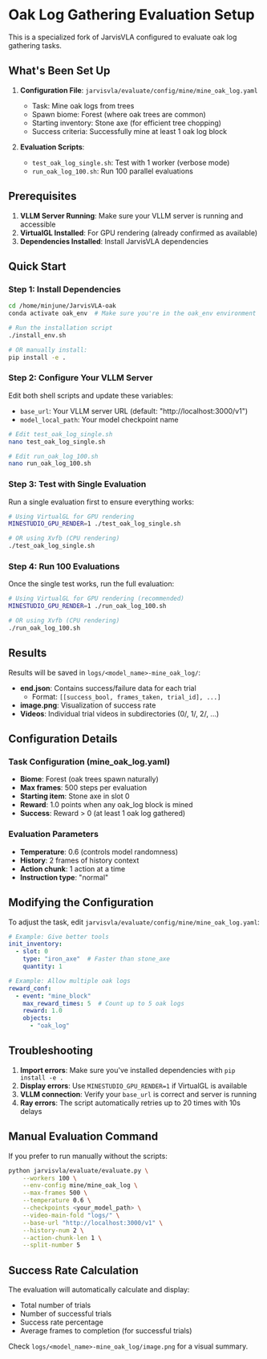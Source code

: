 # Oak Log Gathering Evaluation Setup

This is a specialized fork of JarvisVLA configured to evaluate oak log gathering tasks.

## What's Been Set Up

1. **Configuration File**: `jarvisvla/evaluate/config/mine/mine_oak_log.yaml`
   - Task: Mine oak logs from trees
   - Spawn biome: Forest (where oak trees are common)
   - Starting inventory: Stone axe (for efficient tree chopping)
   - Success criteria: Successfully mine at least 1 oak log block

2. **Evaluation Scripts**:
   - `test_oak_log_single.sh`: Test with 1 worker (verbose mode)
   - `run_oak_log_100.sh`: Run 100 parallel evaluations

## Prerequisites

1. **VLLM Server Running**: Make sure your VLLM server is running and accessible
2. **VirtualGL Installed**: For GPU rendering (already confirmed as available)
3. **Dependencies Installed**: Install JarvisVLA dependencies

## Quick Start

### Step 1: Install Dependencies

```bash
cd /home/minjune/JarvisVLA-oak
conda activate oak_env  # Make sure you're in the oak_env environment

# Run the installation script
./install_env.sh

# OR manually install:
pip install -e .
```

### Step 2: Configure Your VLLM Server

Edit both shell scripts and update these variables:
- `base_url`: Your VLLM server URL (default: "http://localhost:3000/v1")
- `model_local_path`: Your model checkpoint name

```bash
# Edit test_oak_log_single.sh
nano test_oak_log_single.sh

# Edit run_oak_log_100.sh
nano run_oak_log_100.sh
```

### Step 3: Test with Single Evaluation

Run a single evaluation first to ensure everything works:

```bash
# Using VirtualGL for GPU rendering
MINESTUDIO_GPU_RENDER=1 ./test_oak_log_single.sh

# OR using Xvfb (CPU rendering)
./test_oak_log_single.sh
```

### Step 4: Run 100 Evaluations

Once the single test works, run the full evaluation:

```bash
# Using VirtualGL for GPU rendering (recommended)
MINESTUDIO_GPU_RENDER=1 ./run_oak_log_100.sh

# OR using Xvfb (CPU rendering)
./run_oak_log_100.sh
```

## Results

Results will be saved in `logs/<model_name>-mine_oak_log/`:

- **end.json**: Contains success/failure data for each trial
  - Format: `[[success_bool, frames_taken, trial_id], ...]`
- **image.png**: Visualization of success rate
- **Videos**: Individual trial videos in subdirectories (0/, 1/, 2/, ...)

## Configuration Details

### Task Configuration (mine_oak_log.yaml)

- **Biome**: Forest (oak trees spawn naturally)
- **Max frames**: 500 steps per evaluation
- **Starting item**: Stone axe in slot 0
- **Reward**: 1.0 points when any oak_log block is mined
- **Success**: Reward > 0 (at least 1 oak log gathered)

### Evaluation Parameters

- **Temperature**: 0.6 (controls model randomness)
- **History**: 2 frames of history context
- **Action chunk**: 1 action at a time
- **Instruction type**: "normal"

## Modifying the Configuration

To adjust the task, edit `jarvisvla/evaluate/config/mine/mine_oak_log.yaml`:

```yaml
# Example: Give better tools
init_inventory:
  - slot: 0
    type: "iron_axe"  # Faster than stone_axe
    quantity: 1

# Example: Allow multiple oak logs
reward_conf:
  - event: "mine_block"
    max_reward_times: 5  # Count up to 5 oak logs
    reward: 1.0
    objects:
      - "oak_log"
```

## Troubleshooting

1. **Import errors**: Make sure you've installed dependencies with `pip install -e .`
2. **Display errors**: Use `MINESTUDIO_GPU_RENDER=1` if VirtualGL is available
3. **VLLM connection**: Verify your `base_url` is correct and server is running
4. **Ray errors**: The script automatically retries up to 20 times with 10s delays

## Manual Evaluation Command

If you prefer to run manually without the scripts:

```bash
python jarvisvla/evaluate/evaluate.py \
    --workers 100 \
    --env-config mine/mine_oak_log \
    --max-frames 500 \
    --temperature 0.6 \
    --checkpoints <your_model_path> \
    --video-main-fold "logs/" \
    --base-url "http://localhost:3000/v1" \
    --history-num 2 \
    --action-chunk-len 1 \
    --split-number 5
```

## Success Rate Calculation

The evaluation will automatically calculate and display:
- Total number of trials
- Number of successful trials
- Success rate percentage
- Average frames to completion (for successful trials)

Check `logs/<model_name>-mine_oak_log/image.png` for a visual summary.
